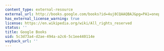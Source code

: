 ```yaml
---
content_type: external-resource
external_url: http://books.google.com/books?id=4uj8CQAAQBAJ&pg=PA1=onepage
has_external_license_warning: true
license: https://en.wikipedia.org/wiki/All_rights_reserved
status: ''
title: Google Books
uid: 5c3d73a4-d2ae-494a-a2c6-5c1ee440114e
wayback_url: ''
---
```

